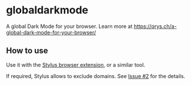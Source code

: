 # globaldarkmode
A global Dark Mode for your browser. Learn more at https://qrys.ch/a-global-dark-mode-for-your-browser/

## How to use
Use it with the [Stylus browser extension](https://add0n.com/stylus.html), or a similar tool.

If required, Stylus allows to exclude domains. See [Issue #2](https://github.com/suterma/globaldarkmode/issues/2#issuecomment-1663562533) for the details.
